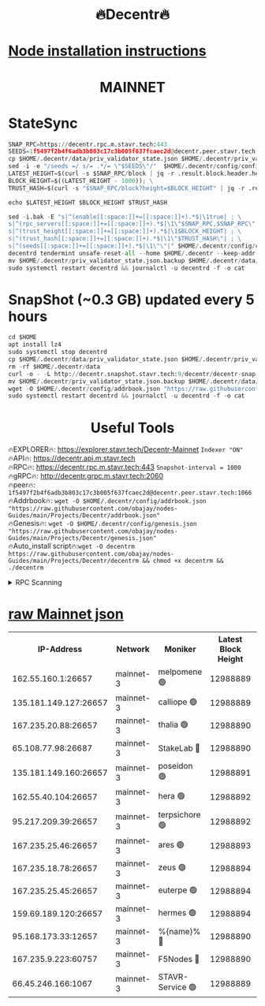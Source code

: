 <h1 align="center"> 🔥Decentr🔥</h1>

[Node installation instructions](https://github.com/obajay/nodes-Guides/tree/main/Projects/Decentr)
=
<h1 align="center"> MAINNET</h1>

# StateSync
```python
SNAP_RPC=https://decentr.rpc.m.stavr.tech:443
SEEDS=1f5497f2b4f6adb3b803c17c3b005f637fcaec2d@decentr.peer.stavr.tech:1066
cp $HOME/.decentr/data/priv_validator_state.json $HOME/.decentr/priv_validator_state.json.backup
sed -i -e "/seeds =/ s/= .*/= \"$SEEDS\"/"  $HOME/.decentr/config/config.toml
LATEST_HEIGHT=$(curl -s $SNAP_RPC/block | jq -r .result.block.header.height); \
BLOCK_HEIGHT=$((LATEST_HEIGHT - 1000)); \
TRUST_HASH=$(curl -s "$SNAP_RPC/block?height=$BLOCK_HEIGHT" | jq -r .result.block_id.hash)

echo $LATEST_HEIGHT $BLOCK_HEIGHT $TRUST_HASH

sed -i.bak -E "s|^(enable[[:space:]]+=[[:space:]]+).*$|\1true| ; \
s|^(rpc_servers[[:space:]]+=[[:space:]]+).*$|\1\"$SNAP_RPC,$SNAP_RPC\"| ; \
s|^(trust_height[[:space:]]+=[[:space:]]+).*$|\1$BLOCK_HEIGHT| ; \
s|^(trust_hash[[:space:]]+=[[:space:]]+).*$|\1\"$TRUST_HASH\"| ; \
s|^(seeds[[:space:]]+=[[:space:]]+).*$|\1\"\"|" $HOME/.decentr/config/config.toml
decentrd tendermint unsafe-reset-all --home $HOME/.decentr --keep-addr-book
mv $HOME/.decentr/priv_validator_state.json.backup $HOME/.decentr/data/priv_validator_state.json
sudo systemctl restart decentrd && journalctl -u decentrd -f -o cat
```
# SnapShot (~0.3 GB) updated every 5 hours
```python
cd $HOME
apt install lz4
sudo systemctl stop decentrd
cp $HOME/.decentr/data/priv_validator_state.json $HOME/.decentr/priv_validator_state.json.backup
rm -rf $HOME/.decentr/data
curl -o - -L http://decentr.snapshot.stavr.tech:9/decentr/decentr-snap.tar.lz4 | lz4 -c -d - | tar -x -C $HOME/.decentr --strip-components 2
mv $HOME/.decentr/priv_validator_state.json.backup $HOME/.decentr/data/priv_validator_state.json
wget -O $HOME/.decentr/config/addrbook.json "https://raw.githubusercontent.com/obajay/nodes-Guides/main/Projects/Decentr/addrbook.json"
sudo systemctl restart decentrd && journalctl -u decentrd -f -o cat
```

 <h1 align="center"> Useful Tools</h1>

🔥EXPLORER🔥:     https://explorer.stavr.tech/Decentr-Mainnet        `Indexer "ON"` \
🔥API🔥:          https://decentr.api.m.stavr.tech \
🔥RPC🔥:          https://decentr.rpc.m.stavr.tech:443              `Snapshot-interval = 1000` \
🔥gRPC🔥:         http://decentr.grpc.m.stavr.tech:2060 \
🔥peer🔥:         `1f5497f2b4f6adb3b803c17c3b005f637fcaec2d@decentr.peer.stavr.tech:1066` \
🔥Addrbook🔥:  `wget -O $HOME/.decentr/config/addrbook.json "https://raw.githubusercontent.com/obajay/nodes-Guides/main/Projects/Decentr/addrbook.json"` \
🔥Genesis🔥:  `wget -O $HOME/.decentr/config/genesis.json "https://raw.githubusercontent.com/obajay/nodes-Guides/main/Projects/Decentr/genesis.json"` \
🔥Auto_install script🔥:`wget -O decentrm https://raw.githubusercontent.com/obajay/nodes-Guides/main/Projects/Decentr/decentrm && chmod +x decentrm && ./decentrm`

<details>
<summary>RPC Scanning</summary>

<h2 align="center"> We scan nodes in real time every 4 hours. And we provide the final result of RPC endpoints.
We cannot influence the operation of these nodes in any way. </h2>


```python
If Voting Power is higher than 0 --> then the Node is a validator of the network and may be subject to attack and be a potential threat to the chain.
```
```python
We marked such validators with a red symbol
```

</details>

[raw Mainnet json](https://rpc-check.decentrm.stavr.tech/decentrm/rpc-decentrm-result.json)
=



<table><tr><th>IP-Address</th><th>Network</th><th>Moniker</th><th>Latest Block Height</th><th>Earliest Block Height</th><th>Catching Up</th><th>Tx Index</th><th>Voting Power</th><th>Scan Time</th></tr><tr><td>162.55.160.1:26657</td><td>mainnet-3</td><td>melpomene 🟢</td><td>12988889</td><td>1688950</td><td>False</td><td>on</td><td>0</td><td>2024-02-21T10:32:56.270466900UTC</td></tr><tr><td>135.181.149.127:26657</td><td>mainnet-3</td><td>calliope 🟢</td><td>12988889</td><td>1688950</td><td>False</td><td>on</td><td>0</td><td>2024-02-21T10:32:58.718197339UTC</td></tr><tr><td>167.235.20.88:26657</td><td>mainnet-3</td><td>thalia 🟢</td><td>12988890</td><td>1688950</td><td>False</td><td>on</td><td>0</td><td>2024-02-21T10:33:04.531871854UTC</td></tr><tr><td>65.108.77.98:26687</td><td>mainnet-3</td><td>StakeLab 🔴</td><td>12988890</td><td>1688950</td><td>False</td><td>on</td><td>5435512</td><td>2024-02-21T10:33:04.925465527UTC</td></tr><tr><td>135.181.149.160:26657</td><td>mainnet-3</td><td>poseidon 🟢</td><td>12988891</td><td>1688950</td><td>False</td><td>on</td><td>0</td><td>2024-02-21T10:33:09.587880583UTC</td></tr><tr><td>162.55.40.104:26657</td><td>mainnet-3</td><td>hera 🟢</td><td>12988892</td><td>1688950</td><td>False</td><td>on</td><td>0</td><td>2024-02-21T10:33:11.864835513UTC</td></tr><tr><td>95.217.209.39:26657</td><td>mainnet-3</td><td>terpsichore 🟢</td><td>12988892</td><td>1688950</td><td>False</td><td>on</td><td>0</td><td>2024-02-21T10:33:16.365667641UTC</td></tr><tr><td>167.235.25.46:26657</td><td>mainnet-3</td><td>ares 🟢</td><td>12988893</td><td>1688950</td><td>False</td><td>on</td><td>0</td><td>2024-02-21T10:33:20.695033693UTC</td></tr><tr><td>167.235.18.78:26657</td><td>mainnet-3</td><td>zeus 🟢</td><td>12988894</td><td>1688950</td><td>False</td><td>on</td><td>0</td><td>2024-02-21T10:33:23.007251194UTC</td></tr><tr><td>167.235.25.45:26657</td><td>mainnet-3</td><td>euterpe 🟢</td><td>12988894</td><td>1688950</td><td>False</td><td>on</td><td>0</td><td>2024-02-21T10:33:25.377691366UTC</td></tr><tr><td>159.69.189.120:26657</td><td>mainnet-3</td><td>hermes 🟢</td><td>12988894</td><td>1688950</td><td>False</td><td>on</td><td>0</td><td>2024-02-21T10:33:27.675301299UTC</td></tr><tr><td>95.168.173.33:12657</td><td>mainnet-3</td><td>%{name}% 🔴</td><td>12988890</td><td>8964001</td><td>False</td><td>on</td><td>4264231</td><td>2024-02-21T10:32:59.908107566UTC</td></tr><tr><td>167.235.9.223:60757</td><td>mainnet-3</td><td>F5Nodes 🔴</td><td>12988890</td><td>12380001</td><td>False</td><td>off</td><td>562</td><td>2024-02-21T10:33:00.193386347UTC</td></tr><tr><td>66.45.246.166:1067</td><td>mainnet-3</td><td>STAVR-Service 🟢</td><td>12988889</td><td>12986001</td><td>False</td><td>on</td><td>0</td><td>2024-02-21T10:32:59.288734454UTC</td></tr></table>
